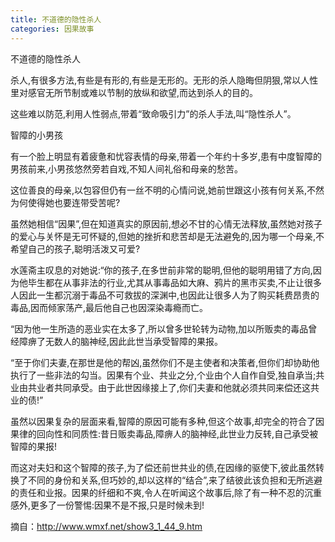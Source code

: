 ```yaml
---
title: 不道德的隐性杀人
categories: 因果故事
---
```


	   
不道德的隐性杀人

杀人,有很多方法,有些是有形的,有些是无形的。无形的杀人隐晦但阴狠,常以人性里对感官无所节制或难以节制的放纵和欲望,而达到杀人的目的。

这些难以防范,利用人性弱点,带着“致命吸引力”的杀人手法,叫“隐性杀人”。

智障的小男孩

有一个脸上明显有着疲惫和忧容表情的母亲,带着一个年约十多岁,患有中度智障的男孩前来,小男孩悠然旁若自戏,不知人间礼俗和母亲的愁苦。

这位善良的母亲,以包容但仍有一丝不明的心情问说,她前世跟这小孩有何关系,不然为何使得她也要连带受苦呢?

虽然她相信“因果”,但在知道真实的原因前,想必不甘的心情无法释放,虽然她对孩子的爱心与关怀是无可怀疑的,但她的挫折和悲苦却是无法避免的,因为哪一个母亲,不希望自己的孩子,聪明活泼又可爱?

水莲斋主叹息的对她说:“你的孩子,在多世前非常的聪明,但他的聪明用错了方向,因为他毕生都在从事非法的行业,尤其从事毒品如大麻、鸦片的黑市买卖,不止让很多人因此一生都沉溺于毒品不可救拔的深渊中,也因此让很多人为了购买耗费昂贵的毒品,因而倾家荡产,最后他自己也因深染毒瘾而亡。

“因为他一生所造的恶业实在太多了,所以曾多世轮转为动物,加以所贩卖的毒品曾经障痹了无数人的脑神经,因此此世当承受智障的果报。

“至于你们夫妻,在那世是他的帮凶,虽然你们不是主使者和决策者,但你们却协助他执行了一些非法的勾当。因果有个业、共业之分,个业由个人自作自受,独自承当;共业由共业者共同承受。由于此世因缘接上了,你们夫妻和他就必须共同来偿还这共业的债!”

虽然以因果复杂的层面来看,智障的原因可能有多种,但这个故事,却完全的符合了因果律的回向性和同质性:昔日贩卖毒品,障痹人的脑神经,此世业力反转,自己承受被智障的果报!

而这对夫妇和这个智障的孩子,为了偿还前世共业的债,在因缘的驱使下,彼此虽然转换了不同的身份和关系,但巧妙的,却以这样的“结合”,来了结彼此该负担和无所逃避的责任和业报。因果的纤细和不爽,令人在听闻这个故事后,除了有一种不忍的沉重感外,更多了一份警惕:因果不是不报,只是时候未到!


摘自：http://www.wmxf.net/show3_1_44_9.htm